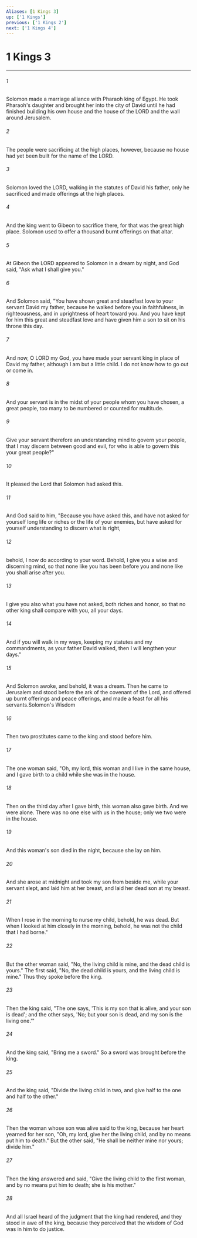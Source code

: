 ```yaml
---
Aliases: [1 Kings 3]
up: ['1 Kings']
previous: ['1 Kings 2']
next: ['1 Kings 4']
---
```

# 1 Kings 3
***



###### 1 
Solomon made a marriage alliance with Pharaoh king of Egypt. He took Pharaoh's daughter and brought her into the city of David until he had finished building his own house and the house of the LORD and the wall around Jerusalem. 

###### 2 
The people were sacrificing at the high places, however, because no house had yet been built for the name of the LORD. 

###### 3 
Solomon loved the LORD, walking in the statutes of David his father, only he sacrificed and made offerings at the high places. 

###### 4 
And the king went to Gibeon to sacrifice there, for that was the great high place. Solomon used to offer a thousand burnt offerings on that altar. 

###### 5 
At Gibeon the LORD appeared to Solomon in a dream by night, and God said, "Ask what I shall give you." 

###### 6 
And Solomon said, "You have shown great and steadfast love to your servant David my father, because he walked before you in faithfulness, in righteousness, and in uprightness of heart toward you. And you have kept for him this great and steadfast love and have given him a son to sit on his throne this day. 

###### 7 
And now, O LORD my God, you have made your servant king in place of David my father, although I am but a little child. I do not know how to go out or come in. 

###### 8 
And your servant is in the midst of your people whom you have chosen, a great people, too many to be numbered or counted for multitude. 

###### 9 
Give your servant therefore an understanding mind to govern your people, that I may discern between good and evil, for who is able to govern this your great people?" 

###### 10 
It pleased the Lord that Solomon had asked this. 

###### 11 
And God said to him, "Because you have asked this, and have not asked for yourself long life or riches or the life of your enemies, but have asked for yourself understanding to discern what is right, 

###### 12 
behold, I now do according to your word. Behold, I give you a wise and discerning mind, so that none like you has been before you and none like you shall arise after you. 

###### 13 
I give you also what you have not asked, both riches and honor, so that no other king shall compare with you, all your days. 

###### 14 
And if you will walk in my ways, keeping my statutes and my commandments, as your father David walked, then I will lengthen your days." 

###### 15 
And Solomon awoke, and behold, it was a dream. Then he came to Jerusalem and stood before the ark of the covenant of the Lord, and offered up burnt offerings and peace offerings, and made a feast for all his servants.Solomon's Wisdom 

###### 16 
Then two prostitutes came to the king and stood before him. 

###### 17 
The one woman said, "Oh, my lord, this woman and I live in the same house, and I gave birth to a child while she was in the house. 

###### 18 
Then on the third day after I gave birth, this woman also gave birth. And we were alone. There was no one else with us in the house; only we two were in the house. 

###### 19 
And this woman's son died in the night, because she lay on him. 

###### 20 
And she arose at midnight and took my son from beside me, while your servant slept, and laid him at her breast, and laid her dead son at my breast. 

###### 21 
When I rose in the morning to nurse my child, behold, he was dead. But when I looked at him closely in the morning, behold, he was not the child that I had borne." 

###### 22 
But the other woman said, "No, the living child is mine, and the dead child is yours." The first said, "No, the dead child is yours, and the living child is mine." Thus they spoke before the king. 

###### 23 
Then the king said, "The one says, 'This is my son that is alive, and your son is dead'; and the other says, 'No; but your son is dead, and my son is the living one.'" 

###### 24 
And the king said, "Bring me a sword." So a sword was brought before the king. 

###### 25 
And the king said, "Divide the living child in two, and give half to the one and half to the other." 

###### 26 
Then the woman whose son was alive said to the king, because her heart yearned for her son, "Oh, my lord, give her the living child, and by no means put him to death." But the other said, "He shall be neither mine nor yours; divide him." 

###### 27 
Then the king answered and said, "Give the living child to the first woman, and by no means put him to death; she is his mother." 

###### 28 
And all Israel heard of the judgment that the king had rendered, and they stood in awe of the king, because they perceived that the wisdom of God was in him to do justice.
